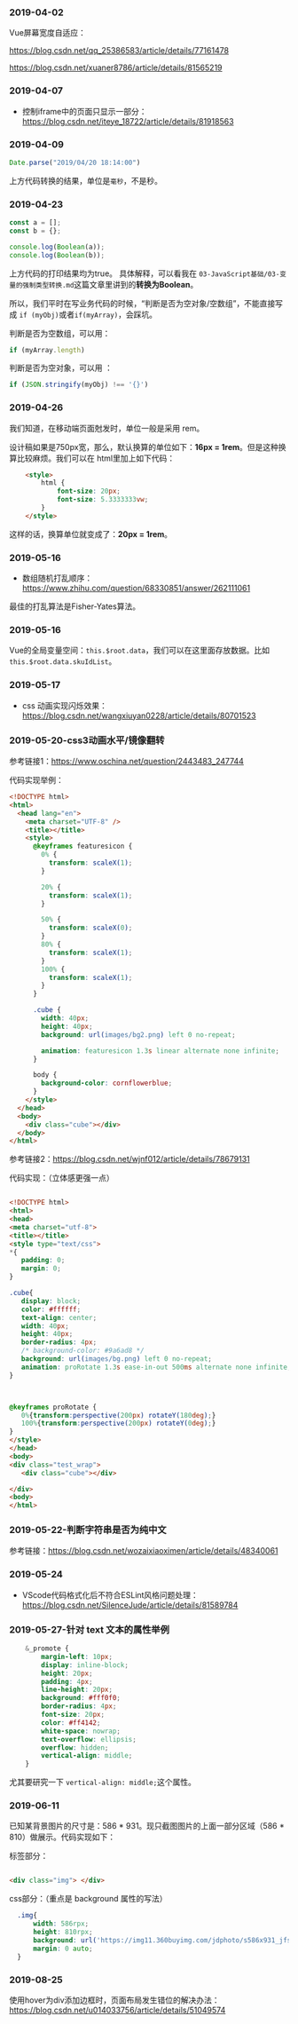 
### 2019-04-02

Vue屏幕宽度自适应：

<https://blog.csdn.net/qq_25386583/article/details/77161478>

<https://blog.csdn.net/xuaner8786/article/details/81565219>

### 2019-04-07

- 控制iframe中的页面只显示一部分：<https://blog.csdn.net/iteye_18722/article/details/81918563>

### 2019-04-09

```javascript
Date.parse("2019/04/20 18:14:00")
```

上方代码转换的结果，单位是`毫秒`，不是秒。


### 2019-04-23

```javascript
const a = [];
const b = {};

console.log(Boolean(a));
console.log(Boolean(b));
```

上方代码的打印结果均为true。 具体解释，可以看我在 `03-JavaScript基础/03-变量的强制类型转换.md`这篇文章里讲到的**转换为Boolean**。

所以，我们平时在写业务代码的时候，“判断是否为空对象/空数组”，不能直接写成 `if (myObj)`或者`if(myArray)`，会踩坑。

判断是否为空数组，可以用：

```javascript
if (myArray.length)
```

判断是否为空对象，可以用 ：

```javascript
if (JSON.stringify(myObj) !== '{}')
```


### 2019-04-26

我们知道，在移动端页面尅发时，单位一般是采用 rem。

设计稿如果是750px宽，那么，默认换算的单位如下：**16px = 1rem**。但是这种换算比较麻烦。我们可以在 html里加上如下代码：

```html
    <style>
        html {
            font-size: 20px;
            font-size: 5.3333333vw;
        }
    </style>
```

这样的话，换算单位就变成了：**20px = 1rem**。



### 2019-05-16

- 数组随机打乱顺序：<https://www.zhihu.com/question/68330851/answer/262111061>

最佳的打乱算法是Fisher-Yates算法。


### 2019-05-16

Vue的全局变量空间：`this.$root.data`，我们可以在这里面存放数据。比如`this.$root.data.skuIdList`。

### 2019-05-17

- css 动画实现闪烁效果：<https://blog.csdn.net/wangxiuyan0228/article/details/80701523>

### 2019-05-20-css3动画水平/镜像翻转

参考链接1：<https://www.oschina.net/question/2443483_247744>

代码实现举例：

```html
<!DOCTYPE html>
<html>
  <head lang="en">
    <meta charset="UTF-8" />
    <title></title>
    <style>
      @keyframes featuresicon {
        0% {
          transform: scaleX(1);
        }

        20% {
          transform: scaleX(1);
        }

        50% {
          transform: scaleX(0);
        }
        80% {
          transform: scaleX(1);
        }
        100% {
          transform: scaleX(1);
        }
      }

      .cube {
        width: 40px;
        height: 40px;
        background: url(images/bg2.png) left 0 no-repeat;

        animation: featuresicon 1.3s linear alternate none infinite;
      }

      body {
        background-color: cornflowerblue;
      }
    </style>
  </head>
  <body>
    <div class="cube"></div>
  </body>
</html>

```


参考链接2：<https://blog.csdn.net/wjnf012/article/details/78679131>

代码实现：（立体感更强一点）

 ```html

<!DOCTYPE html>
<html>
<head>
<meta charset="utf-8">
<title></title>
<style type="text/css">
*{
    padding: 0;
    margin: 0;
}

.cube{
    display: block;
    color: #ffffff;
    text-align: center;
    width: 40px;
    height: 40px;
    border-radius: 4px;
    /* background-color: #9a6ad8 */
    background: url(images/bg.png) left 0 no-repeat;
    animation: proRotate 1.3s ease-in-out 500ms alternate none infinite;
}



@keyframes proRotate {
    0%{transform:perspective(200px) rotateY(180deg);}
    100%{transform:perspective(200px) rotateY(0deg);}
}
</style>
</head>
<body>
<div class="test_wrap">
    <div class="cube"></div>

</div>
<body>
</html>

 ```


### 2019-05-22-判断字符串是否为纯中文

参考链接：https://blog.csdn.net/wozaixiaoximen/article/details/48340061


### 2019-05-24

- VScode代码格式化后不符合ESLint风格问题处理：<https://blog.csdn.net/SilenceJude/article/details/81589784>


### 2019-05-27-针对 text 文本的属性举例

```css
    &_promote {
        margin-left: 10px;
        display: inline-block;
        height: 20px;
        padding: 4px;
        line-height: 20px;
        background: #fff0f0;
        border-radius: 4px;
        font-size: 20px;
        color: #ff4142;
        white-space: nowrap;
        text-overflow: ellipsis;
        overflow: hidden;
        vertical-align: middle;
    }

```

尤其要研究一下 `vertical-align: middle;`这个属性。


### 2019-06-11

已知某背景图片的尺寸是：586 * 931。现只截图图片的上面一部分区域（586 * 810）做展示。代码实现如下：

标签部分：

```html

<div class="img"> </div>

```

css部分：（重点是 background 属性的写法）

```css
  .img{
      width: 586rpx;
      height: 810rpx;
      background: url('https://img11.360buyimg.com/jdphoto/s586x931_jfs/t1/27766/15/3237/102443/5c258955Ee307620e/21a744b0d2e065b3.png') 0 0/cover no-repeat;
      margin: 0 auto;
  }

```


### 2019-08-25

使用hover为div添加边框时，页面布局发生错位的解决办法：https://blog.csdn.net/u014033756/article/details/51049574


